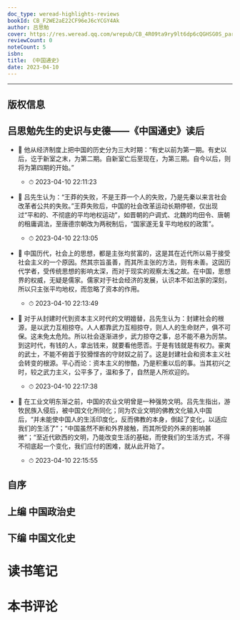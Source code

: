 ```yaml
---
doc_type: weread-highlights-reviews
bookId: CB_F2WE2aE22CF96eJ6cYCGY4Ak
author: 吕思勉
cover: https://res.weread.qq.com/wrepub/CB_4R09ta9ry9lt6dp6cQGHSG0S_parsecover
reviewCount: 0
noteCount: 5
isbn: 
title: 《中国通史》
date: 2023-04-10
---
```


---


## 版权信息

## 吕思勉先生的史识与史德——《中国通史》读后


- 📌 他从经济制度上把中国的历史分为三大时期：“有史以前为第一期。有史以后，讫于新室之末，为第二期。自新室亡后至现在，为第三期。自今以后，则将为第四期的开始。” 
    - ⏱ 2023-04-10 22:11:23 

- 📌 吕先生认为：“王莽的失败，不是王莽一个人的失败，乃是先秦以来言社会改革者公共的失败。”王莽失败后，中国的社会改革运动长期停顿，仅出现过“平和的、不彻底的平均地权运动”，如晋朝的户调式、北魏的均田令、唐朝的租庸调法，至唐德宗朝改为两税制后，“国家遂无复平均地权的政策”。 
    - ⏱ 2023-04-10 22:13:05 

- 📌 中国历代，社会上的思想，都是主张均贫富的，这是其在近代所以易于接受社会主义的一个原因。然其宗旨虽善，而其所主张的方法，则有未善。这因历代学者，受传统思想的影响太深，而对于现实的观察太浅之故。在中国，思想界的权威，无疑是儒家。儒家对于社会经济的发展，认识本不如法家的深刻，所以只主张平均地权，而忽略了资本的作用。 
    - ⏱ 2023-04-10 22:13:49 

- 📌 对于从封建时代到资本主义时代的文明嬗替，吕先生认为：封建社会的根源，是以武力互相掠夺。人人都靠武力互相掠夺，则人人的生命财产，俱不可保。这未免太危险。所以社会逐渐进步，武力掠夺之事，总不能不悬为厉禁。到这时代，有钱的人，拿出钱来，就要看他愿否。于是有钱就是有权力。豪爽的武士，不能不俯首于狡猾悭吝的守财奴之前了。这是封建社会和资本主义社会转变的根源。平心而论：资本主义的惨酷，乃是积重以后的事。当其初兴之时，较之武力主义，公平多了，温和多了，自然是人所欢迎的。 
    - ⏱ 2023-04-10 22:17:38 

- 📌 在工业文明东渐之前，中国的农业文明曾是一种强势文明。吕先生指出，游牧民族入侵后，被中国文化所同化；同为农业文明的佛教文化输入中国后，“并未能使中国人的生活印度化，反而佛教的本身，倒起了变化，以适应我们的生活了”；“中国虽然不断和外界接触，而其所受的外来的影响甚微”；“至近代欧西的文明，乃能改变生活的基础，而使我们的生活方式，不得不彻底起一个变化，我们应付的困难，就从此开始了。 
    - ⏱ 2023-04-10 22:15:55 
## 自序

## 上编 中国政治史

## 下编 中国文化史


# 读书笔记


# 本书评论
